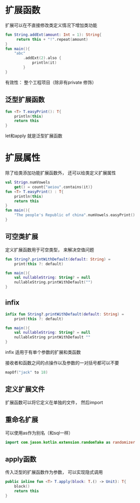 # 扩展函数

扩展可以在不直接修改类定义情况下增加类功能

```kotlin
fun String.addExt(amount: Int = 1): String{
     return this + "!".repeat(amount)
}
fun main(){
    "abc"
        .addExt(2).also {
            println(it)
        }
}
```

 有效性： 整个工程项目（除非有private 修饰）

## 泛型扩展函数

```kotlin
fun <T> T.easyPrint(): T{
    println(this)
    return this
}
```

let和apply 就是泛型扩展函数

# 扩展属性

除了给类添加功能扩展函数外， 还可以给类定义扩展属性

```kotlin
val Strign.numVowels
	get() = count{"aeiou".contains(it)}
fun <T> T.easyPrint() : T{
    println(this)
    return this
}
fun main(){
    "The people's Republic of china".numVowels.easyPrint()
}

```

## 可空类扩展

定义扩展函数用于可空类型， 来解决空值问题

```kotlin
fun String?.printWithDefault(default: String) =
	print(this ?: default)

fun main(){
    val nullableString: String? = null
    nullableString.printWithDefault("") 
}
```

## infix 

```kotlin
infix fun String?.printWithDefault(default: String) =
	print(this ?: default)

fun main(){
    val nullableString: String? = null
    nullableString printWithDefault "" 
}
```

infix 适用于有单个参数的扩展和类函数

接收者和函数之间的点操作以及参数的一对括号都可以不要

```kotlin
mapOf("jack" to 18)
```

## 定义扩展文件

扩展函数可以将它定义在单独的文件， 然后import

## 重命名扩展

可以使用as作为别名（和sql一样）

```kotlin
import com.jason.kotlin.extension.randomTake as randomizer
```

## apply函数

传入泛型的扩展函数作为参数， 可以实现隐式调用

```kotlin
public inline fun <T> T.apply(block: T.() -> Unit): T{
    block()
    return this
}
```





